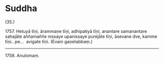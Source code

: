 

# Suddha






(35.)

1757\. Hetuyā tīṇi, ārammaṇe tīṇi, adhipatiyā tīṇi, anantare samanantare sahajāte aññamaññe nissaye upanissaye purejāte tīṇi, āsevane dve, kamme tīṇi…pe…  avigate tīṇi. (Evaṃ gaṇetabbaṃ.)

---

1758\. Anulomaṃ.





